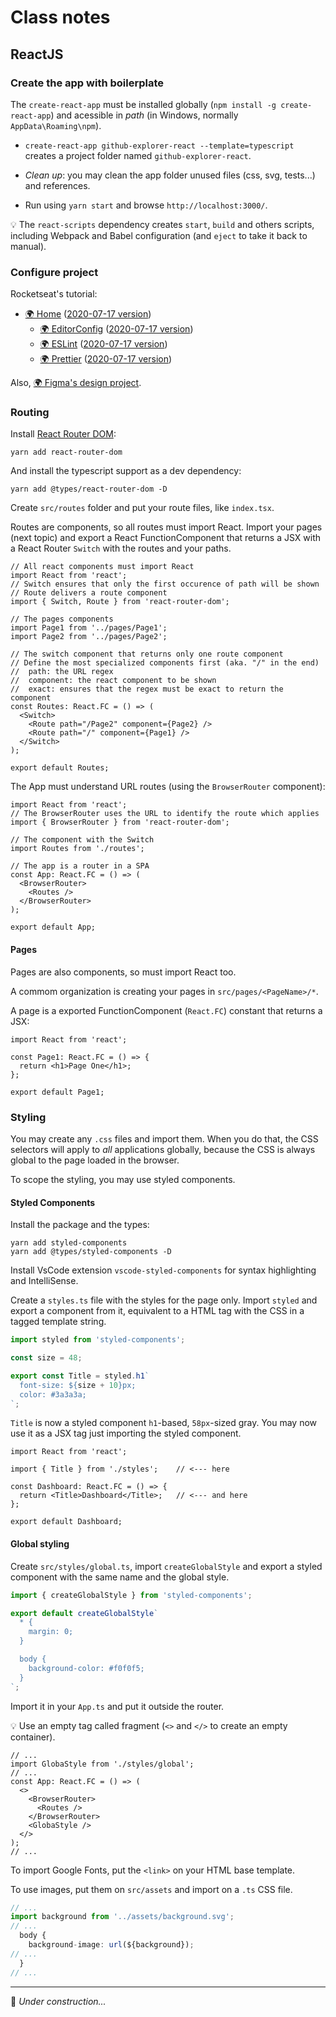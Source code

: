 # Class notes

## ReactJS

### Create the app with boilerplate

The `create-react-app` must be installed globally (`npm install -g create-react-app`) and acessible in _path_ (in Windows, normally `AppData\Roaming\npm`).

* `create-react-app github-explorer-react --template=typescript` creates a project folder named `github-explorer-react`.

* _Clean up_: you may clean the app folder unused files (css, svg, tests...) and references.

* Run using `yarn start` and browse `http://localhost:3000/`.

💡 The `react-scripts` dependency creates `start`, `build` and others scripts, including Webpack and Babel configuration (and `eject` to take it back to manual).

### Configure project

Rocketseat's tutorial:

* [🌍 Home](https://www.notion.so/Padr-es-de-projeto-com-ESLint-Prettier-e-EditorConfig-0b57b47a24724c859c0cf226aa0cc3a7) ([2020-07-17 version](Rocketseat-Notion-Padroes.md))
  * [🌍 EditorConfig](https://www.notion.so/EditorConfig-5f494ae4b47248c1b16681ff74d6766c) ([2020-07-17 version](Rocketseat-Notion-Padroes-EditorConfig.md))
  * [🌍 ESLint](https://www.notion.so/ESLint-7e455a7ac78b424892329ee064feaf99) ([2020-07-17 version](Rocketseat-Notion-Padroes-ESLint.md))
  * [🌍 Prettier](https://www.notion.so/Prettier-e2c6a3ec188c4cce8890a3e16a0d6425) ([2020-07-17 version](Rocketseat-Notion-Padroes-Prettier.md))

Also, [🌍 Figma's design project](https://www.figma.com/file/HOCmxfrElzLpI75LdzFLia/Github-Explorer?node-id=0%3A1).

### Routing

Install [React Router DOM](https://reactrouter.com/web):

```
yarn add react-router-dom
```

And install the typescript support as a dev dependency:

```
yarn add @types/react-router-dom -D
```

Create `src/routes` folder and put your route files, like `index.tsx`.

Routes are components, so all routes must import React. Import your pages (next topic) and export a React FunctionComponent that returns a JSX with a React Router `Switch` with the routes and your paths.

```tsx
// All react components must import React
import React from 'react';
// Switch ensures that only the first occurence of path will be shown
// Route delivers a route component
import { Switch, Route } from 'react-router-dom';

// The pages components
import Page1 from '../pages/Page1';
import Page2 from '../pages/Page2';

// The switch component that returns only one route component
// Define the most specialized components first (aka. "/" in the end)
//  path: the URL regex
//  component: the react component to be shown
//  exact: ensures that the regex must be exact to return the component
const Routes: React.FC = () => (
  <Switch>
    <Route path="/Page2" component={Page2} />
    <Route path="/" component={Page1} />
  </Switch>
);

export default Routes;
```

The App must understand URL routes (using the `BrowserRouter` component):

```tsx
import React from 'react';
// The BrowserRouter uses the URL to identify the route which applies
import { BrowserRouter } from 'react-router-dom';

// The component with the Switch
import Routes from './routes';

// The app is a router in a SPA
const App: React.FC = () => (
  <BrowserRouter>
    <Routes />
  </BrowserRouter>
);

export default App;
```

#### Pages

Pages are also components, so must import React too.

A commom organization is creating your pages in `src/pages/<PageName>/*`.

A page is a exported FunctionComponent (`React.FC`) constant that returns a JSX:

```tsx
import React from 'react';

const Page1: React.FC = () => {
  return <h1>Page One</h1>;
};

export default Page1;
```

### Styling

You may create any `.css` files and import them. When you do that, the CSS selectors will apply to _all_ applications globally, because the CSS is always global to the page loaded in the browser.

To scope the styling, you may use styled components.

#### Styled Components

Install the package and the types:

```
yarn add styled-components
yarn add @types/styled-components -D
```

Install VsCode extension `vscode-styled-components` for syntax highlighting and IntelliSense.

Create a `styles.ts` file with the styles for the page only. Import `styled` and export a component from it, equivalent to a HTML tag with the CSS in a tagged template string.

```ts
import styled from 'styled-components';

const size = 48;

export const Title = styled.h1`
  font-size: ${size + 10}px;
  color: #3a3a3a;
`;
```

`Title` is now a styled component `h1`-based, `58px`-sized gray. You may now use it as a JSX tag just importing the styled component.

```tsx
import React from 'react';

import { Title } from './styles';    // <--- here

const Dashboard: React.FC = () => {
  return <Title>Dashboard</Title>;   // <--- and here
};

export default Dashboard;
```

#### Global styling

Create `src/styles/global.ts`, import `createGlobalStyle` and export a styled component with the same name and the global style.

```ts
import { createGlobalStyle } from 'styled-components';

export default createGlobalStyle`
  * {
    margin: 0;
  }

  body {
    background-color: #f0f0f5;
  }
`;
```

Import it in your `App.ts` and put it outside the router.

💡 Use an empty tag called fragment (`<>` and `</>` to create an empty container).

```tsx
// ...
import GlobaStyle from './styles/global';
// ...
const App: React.FC = () => (
  <>
    <BrowserRouter>
      <Routes />
    </BrowserRouter>
    <GlobaStyle />
  </>
);
// ...
```

To import Google Fonts, put the `<link>` on your HTML base template.

To use images, put them on `src/assets` and import on a `.ts` CSS file.

```ts
// ...
import background from '../assets/background.svg';
// ...
  body {
    background-image: url(${background});
// ...
  }
// ...
```

---
🚧 _Under construction..._

